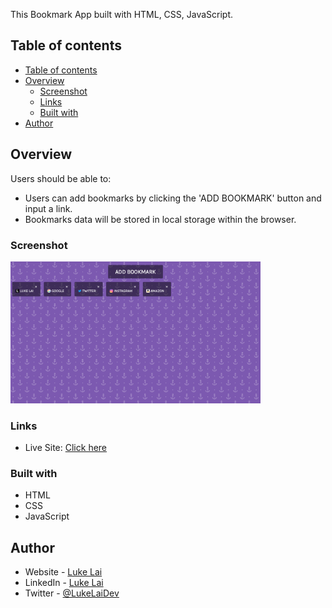 This Bookmark App built with HTML, CSS, JavaScript.

## Table of contents

- [Table of contents](#table-of-contents)
- [Overview](#overview)
  - [Screenshot](#screenshot)
  - [Links](#links)
  - [Built with](#built-with)
- [Author](#author)

## Overview

Users should be able to:

- Users can add bookmarks by clicking the 'ADD BOOKMARK' button and input a link.
- Bookmarks data will be stored in local storage within the browser.

### Screenshot

<img src="./preview.png" width="400" />

### Links

- Live Site: [Click here](https://simpleluke.github.io/Bookmark-App/)

### Built with

- HTML
- CSS
- JavaScript

## Author

- Website - [Luke Lai](https://lukelai.tech/)
- LinkedIn - [Luke Lai](https://www.linkedin.com/in/luke-lai-309a3522b/)
- Twitter - [@LukeLaiDev](https://www.twitter.com/LukeLaiDev)
